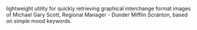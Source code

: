  lightweight utility for quickly retrieving graphical interchange format images of Michael Gary Scott, Regional Manager - Dunder Mifflin Scranton, based on simple mood keywords.


